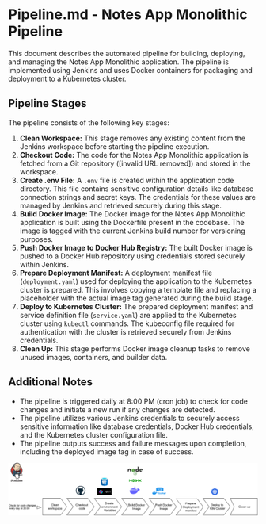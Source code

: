 # Pipeline.md - Notes App Monolithic Pipeline

This document describes the automated pipeline for building, deploying, and managing the Notes App Monolithic application. 
The pipeline is implemented using Jenkins and uses Docker containers for packaging and deployment to a Kubernetes cluster.

## Pipeline Stages

The pipeline consists of the following key stages:

1.  **Clean Workspace:** This stage removes any existing content from the Jenkins workspace before starting the pipeline execution.
2.  **Checkout Code:** The code for the Notes App Monolithic application is fetched from a Git repository ([invalid URL removed]) and stored in the workspace.
3.  **Create .env File:** A `.env` file is created within the application code directory. This file contains sensitive configuration details like database connection strings and secret keys. The credentials for these values are managed by Jenkins and retrieved securely during this stage.
4.  **Build Docker Image:** The Docker image for the Notes App Monolithic application is built using the Dockerfile present in the codebase. The image is tagged with the current Jenkins build number for versioning purposes.
5.  **Push Docker Image to Docker Hub Registry:** The built Docker image is pushed to a Docker Hub repository using credentials stored securely within Jenkins.
6.  **Prepare Deployment Manifest:** A deployment manifest file (`deployment.yaml`) used for deploying the application to the Kubernetes cluster is prepared. This involves copying a template file and replacing a placeholder with the actual image tag generated during the build stage.
7.  **Deploy to Kubernetes Cluster:** The prepared deployment manifest and service definition file (`service.yaml`) are applied to the Kubernetes cluster using `kubectl` commands. The kubeconfig file required for authentication with the cluster is retrieved securely from Jenkins credentials.
8.  **Clean Up:** This stage performs Docker image cleanup tasks to remove unused images, containers, and builder data.

## Additional Notes

*   The pipeline is triggered daily at 8:00 PM (cron job) to check for code changes and initiate a new run if any changes are detected.
*   The pipeline utilizes various Jenkins credentials to securely access sensitive information like database credentials, Docker Hub credentials, and the Kubernetes cluster configuration file.
*   The pipeline outputs success and failure messages upon completion, including the deployed image tag in case of success.

![Pipeline Diagram](images/deployment_pipeline.svg)